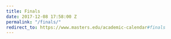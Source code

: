 ```yaml
---
title: Finals
date: 2017-12-08 17:58:00 Z
permalink: "/finals/"
redirect_to: https://www.masters.edu/academic-calendar#finals
---
```


